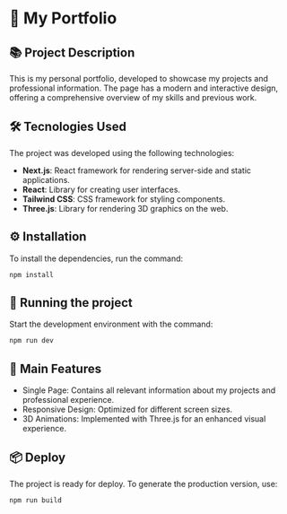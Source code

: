 # 💼 My Portfolio

## 📚 Project Description

This is my personal portfolio, developed to showcase my projects and professional information. The page has a modern and interactive design, offering a comprehensive overview of my skills and previous work.

## 🛠️ Tecnologies Used

The project was developed using the following technologies:

- **Next.js**: React framework for rendering server-side and static applications.
- **React**: Library for creating user interfaces.
- **Tailwind CSS**: CSS framework for styling components.
- **Three.js**: Library for rendering 3D graphics on the web.

## ⚙️ Installation

To install the dependencies, run the command:

```bash
npm install
```

## 🚀 Running the project

Start the development environment with the command:

```bash
npm run dev
```

## 🌟 Main Features

- Single Page: Contains all relevant information about my projects and professional experience.
- Responsive Design: Optimized for different screen sizes.
- 3D Animations: Implemented with Three.js for an enhanced visual experience.

## 📦 Deploy

The project is ready for deploy. To generate the production version, use:

```bash
npm run build
```

